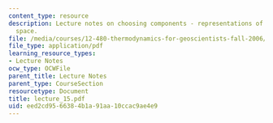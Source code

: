 ```yaml
---
content_type: resource
description: Lecture notes on choosing components - representations of composition
  space.
file: /media/courses/12-480-thermodynamics-for-geoscientists-fall-2006/eed2cd9566384b1a91aa10ccac9ae4e9_lecture_15.pdf
file_type: application/pdf
learning_resource_types:
- Lecture Notes
ocw_type: OCWFile
parent_title: Lecture Notes
parent_type: CourseSection
resourcetype: Document
title: lecture_15.pdf
uid: eed2cd95-6638-4b1a-91aa-10ccac9ae4e9
---
```

